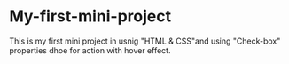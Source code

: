# My-first-mini-project
This is my first mini project in usnig "HTML &amp; CSS"and using "Check-box" properties dhoe for action with hover effect.
